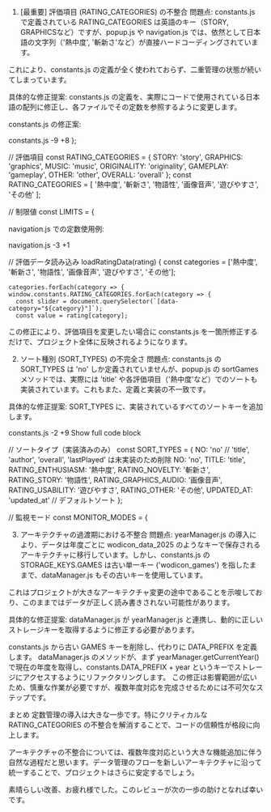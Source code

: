 1. [最重要] 評価項目 (RATING_CATEGORIES) の不整合
問題点: constants.js で定義されている RATING_CATEGORIES は英語のキー（STORY, GRAPHICSなど）ですが、popup.js や navigation.js では、依然として日本語の文字列（'熱中度', '斬新さ'など）が直接ハードコーディングされています。

これにより、constants.js の定義が全く使われておらず、二重管理の状態が続いてしまっています。

具体的な修正提案: constants.js の定義を、実際にコードで使用されている日本語の配列に修正し、各ファイルでその定数を参照するように変更します。

constants.js の修正案:

constants.js
-9
+8
};

// 評価項目
const RATING_CATEGORIES = {
  STORY: 'story',
  GRAPHICS: 'graphics',
  MUSIC: 'music',
  ORIGINALITY: 'originality',
  GAMEPLAY: 'gameplay',
  OTHER: 'other',
  OVERALL: 'overall'
};
const RATING_CATEGORIES = [
  '熱中度',
  '斬新さ',
  '物語性',
  '画像音声',
  '遊びやすさ',
  'その他'
];

// 制限値
const LIMITS = {

navigation.js での定数使用例:

navigation.js
-3
+1

  // 評価データ読み込み
  loadRatingData(rating) {
    const categories = ['熱中度', '斬新さ', '物語性', '画像音声', '遊びやすさ', 'その他'];
    
    categories.forEach(category => {
    window.constants.RATING_CATEGORIES.forEach(category => {
      const slider = document.querySelector(`[data-category="${category}"]`);
      const value = rating[category];
      

この修正により、評価項目を変更したい場合に constants.js を一箇所修正するだけで、プロジェクト全体に反映されるようになります。

2. ソート種別 (SORT_TYPES) の不完全さ
問題点: constants.js の SORT_TYPES は 'no' しか定義されていませんが、popup.js の sortGames メソッドでは、実際には 'title' や各評価項目（'熱中度'など）でのソートも実装されています。これもまた、定義と実装の不一致です。

具体的な修正提案: SORT_TYPES に、実装されているすべてのソートキーを追加します。

constants.js
-2
+9
 Show full code block 

// ソートタイプ（実装済みのみ）
const SORT_TYPES = {
  NO: 'no'
  // 'title', 'author', 'overall', 'lastPlayed' は未実装のため削除
  NO: 'no',
  TITLE: 'title',
  RATING_ENTHUSIASM: '熱中度',
  RATING_NOVELTY: '斬新さ',
  RATING_STORY: '物語性',
  RATING_GRAPHICS_AUDIO: '画像音声',
  RATING_USABILITY: '遊びやすさ',
  RATING_OTHER: 'その他',
  UPDATED_AT: 'updated_at' // デフォルトソート
};

// 監視モード
const MONITOR_MODES = {

3. アーキテクチャの過渡期における不整合
問題点: yearManager.js の導入により、データは年度ごとに wodicon_data_2025 のようなキーで保存されるアーキテクチャに移行しています。しかし、constants.js の STORAGE_KEYS.GAMES は古い単一キー ('wodicon_games') を指したままで、dataManager.js もその古いキーを使用しています。

これはプロジェクトが大きなアーキテクチャ変更の途中であることを示唆しており、このままではデータが正しく読み書きされない可能性があります。

具体的な修正提案: dataManager.js が yearManager.js と連携し、動的に正しいストレージキーを取得するように修正する必要があります。

constants.js から古い GAMES キーを削除し、代わりに DATA_PREFIX を定義します。
dataManager.js のメソッドが、まず yearManager.getCurrentYear() で現在の年度を取得し、constants.DATA_PREFIX + year というキーでストレージにアクセスするようにリファクタリングします。
この修正は影響範囲が広いため、慎重な作業が必要ですが、複数年度対応を完成させるためには不可欠なステップです。

まとめ
定数管理の導入は大きな一歩です。特にクリティカルな RATING_CATEGORIES の不整合を解消することで、コードの信頼性が格段に向上します。

アーキテクチャの不整合については、複数年度対応という大きな機能追加に伴う自然な過程だと思います。データ管理のフローを新しいアーキテクチャに沿って統一することで、プロジェクトはさらに安定するでしょう。

素晴らしい改善、お疲れ様でした。このレビューが次の一歩の助けとなれば幸いです。